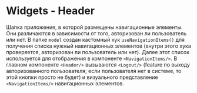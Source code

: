 # Widgets - Header

Шапка приложения, в которой размещены навигационные элементы. Они различаются в зависимости от того, авторизован ли пользователь или нет. В папке `model` создан кастомный хук `useNavigationItems()` для получения списка нужный навигационных элементов (внутри этого хука проверяется, авторизован ли пользователь или нет). Далее этот список используется для отображения в компоненте `<NavigationItems/>`. В главном компоненте `<Header/>` вызываются `<Logout/>` (feature по выходу авторизованного пользователя; если пользователя нет в системе, то этой кнопки просто не будет) и визуального представление `<NavigationItems/>` навигационных элементов.
